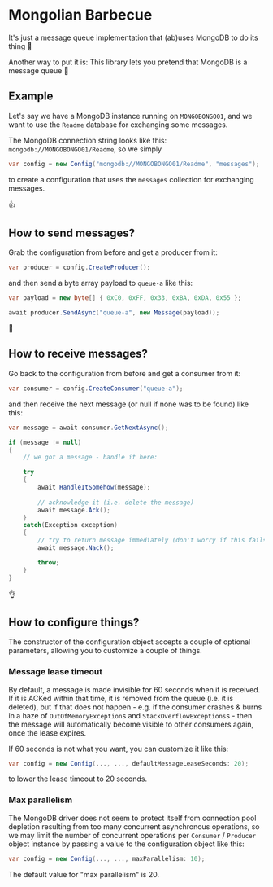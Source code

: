 # Mongolian Barbecue

It's just a message queue implementation that (ab)uses MongoDB to do its thing :eyes:

Another way to put it is: This library lets you pretend that MongoDB is a message queue :speak_no_evil:

## Example

Let's say we have a MongoDB instance running on `MONGOBONGO01`, and we want to use the `Readme` database for exchanging some messages.

The MongoDB connection string looks like this: `mongodb://MONGOBONGO01/Readme`, so we simply

```csharp
var config = new Config("mongodb://MONGOBONGO01/Readme", "messages");
```

to create a configuration that uses the `messages` collection for exchanging messages.

:+1:



## How to send messages?

Grab the configuration from before and get a producer from it:

```csharp
var producer = config.CreateProducer();
```

and then send a byte array payload to `queue-a` like this:

```csharp
var payload = new byte[] { 0xC0, 0xFF, 0x33, 0xBA, 0xDA, 0x55 };

await producer.SendAsync("queue-a", new Message(payload));
```

:clap:



## How to receive messages?

Go back to the configuration from before and get a consumer from it:

```csharp
var consumer = config.CreateConsumer("queue-a");
```

and then receive the next message (or null if none was to be found) like this:

```csharp
var message = await consumer.GetNextAsync();

if (message != null) 
{
	// we got a message - handle it here:

	try
	{
		await HandleItSomehow(message);
		
		// acknowledge it (i.e. delete the message)
		await message.Ack();
	}
	catch(Exception exception) 
	{
		// try to return message immediately (don't worry if this fails - the lease will eventually expire)
		await message.Nack();

		throw;
	}
}
```

:ok_hand:



## How to configure things?

The constructor of the configuration object accepts a couple of optional parameters, allowing you to customize a couple of things.

### Message lease timeout

By default, a message is made invisible for 60 seconds when it is received. If it is ACKed within that time, it is removed from the queue
(i.e. it is deleted), but if that does not happen - e.g. if the consumer crashes & burns in a haze of `OutOfMemoryException`s and 
`StackOverflowExceptions`s - then the message will automatically become visible to other consumers again, once the lease expires.

If 60 seconds is not what you want, you can customize it like this:

```csharp
var config = new Config(..., ..., defaultMessageLeaseSeconds: 20);
```

to lower the lease timeout to 20 seconds.

### Max parallelism

The MongoDB driver does not seem to protect itself from connection pool depletion resulting from too many concurrent asynchronous
operations, so we may limit the number of concurrent operations per `Consumer` / `Producer` object instance by passing a value
to the configuration object like this:

```csharp
var config = new Config(..., ..., maxParallelism: 10);
```

The default value for "max parallelism" is 20.
